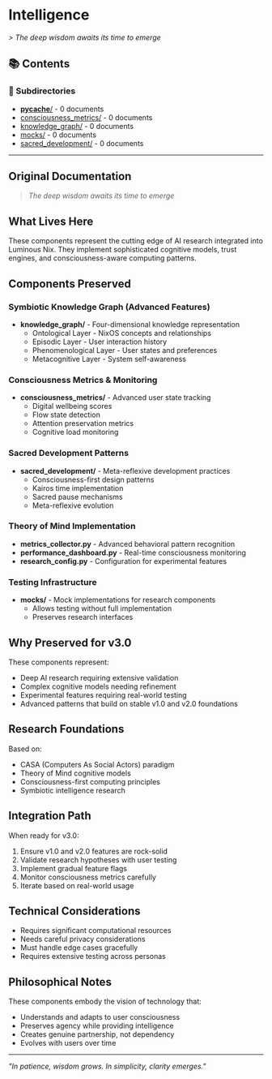 # Intelligence

*> *The deep wisdom awaits its time to emerge**

## 📚 Contents


### 📁 Subdirectories

- [__pycache__/](__pycache__/) - 0 documents
- [consciousness_metrics/](consciousness_metrics/) - 0 documents
- [knowledge_graph/](knowledge_graph/) - 0 documents
- [mocks/](mocks/) - 0 documents
- [sacred_development/](sacred_development/) - 0 documents

---

## Original Documentation


> *The deep wisdom awaits its time to emerge*

## What Lives Here

These components represent the cutting edge of AI research integrated into Luminous Nix. They implement sophisticated cognitive models, trust engines, and consciousness-aware computing patterns.

## Components Preserved

### Symbiotic Knowledge Graph (Advanced Features)
- **knowledge_graph/** - Four-dimensional knowledge representation
  - Ontological Layer - NixOS concepts and relationships
  - Episodic Layer - User interaction history
  - Phenomenological Layer - User states and preferences
  - Metacognitive Layer - System self-awareness

### Consciousness Metrics & Monitoring
- **consciousness_metrics/** - Advanced user state tracking
  - Digital wellbeing scores
  - Flow state detection
  - Attention preservation metrics
  - Cognitive load monitoring

### Sacred Development Patterns
- **sacred_development/** - Meta-reflexive development practices
  - Consciousness-first design patterns
  - Kairos time implementation
  - Sacred pause mechanisms
  - Meta-reflexive evolution

### Theory of Mind Implementation
- **metrics_collector.py** - Advanced behavioral pattern recognition
- **performance_dashboard.py** - Real-time consciousness monitoring
- **research_config.py** - Configuration for experimental features

### Testing Infrastructure
- **mocks/** - Mock implementations for research components
  - Allows testing without full implementation
  - Preserves research interfaces

## Why Preserved for v3.0

These components represent:
- Deep AI research requiring extensive validation
- Complex cognitive models needing refinement
- Experimental features requiring real-world testing
- Advanced patterns that build on stable v1.0 and v2.0 foundations

## Research Foundations

Based on:
- CASA (Computers As Social Actors) paradigm
- Theory of Mind cognitive models
- Consciousness-first computing principles
- Symbiotic intelligence research

## Integration Path

When ready for v3.0:
1. Ensure v1.0 and v2.0 features are rock-solid
2. Validate research hypotheses with user testing
3. Implement gradual feature flags
4. Monitor consciousness metrics carefully
5. Iterate based on real-world usage

## Technical Considerations

- Requires significant computational resources
- Needs careful privacy considerations
- Must handle edge cases gracefully
- Requires extensive testing across personas

## Philosophical Notes

These components embody the vision of technology that:
- Understands and adapts to user consciousness
- Preserves agency while providing intelligence
- Creates genuine partnership, not dependency
- Evolves with users over time

---

*"In patience, wisdom grows. In simplicity, clarity emerges."*